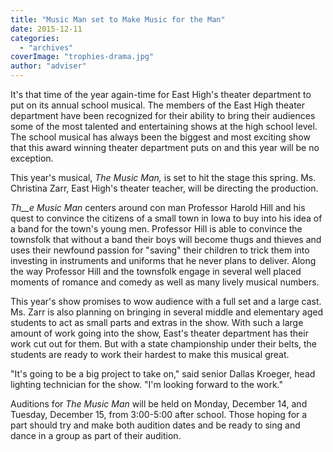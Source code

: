```yaml
---
title: "Music Man set to Make Music for the Man"
date: 2015-12-11
categories: 
  - "archives"
coverImage: "trophies-drama.jpg"
author: "adviser"
---
```


It's that time of the year again-time for East High's theater department to put on its annual school musical. The members of the East High theater department have been recognized for their ability to bring their audiences some of the most talented and entertaining shows at the high school level. The school musical has always been the biggest and most exciting show that this award winning theater department puts on and this year will be no exception.

This year's musical, _The Music Man,_ is set to hit the stage this spring. Ms. Christina Zarr, East High's theater teacher, will be directing the production.

_Th__e Music Man_ centers around con man Professor Harold Hill and his quest to convince the citizens of a small town in Iowa to buy into his idea of a band for the town's young men. Professor Hill is able to convince the townsfolk that without a band their boys will become thugs and thieves and uses their newfound passion for "saving" their children to trick them into investing in instruments and uniforms that he never plans to deliver. Along the way Professor Hill and the townsfolk engage in several well placed moments of romance and comedy as well as many lively musical numbers.

This year's show promises to wow audience with a full set and a large cast. Ms. Zarr is also planning on bringing in several middle and elementary aged students to act as small parts and extras in the show. With such a large amount of work going into the show, East's theater department has their work cut out for them. But with a state championship under their belts, the students are ready to work their hardest to make this musical great.

"It's going to be a big project to take on," said senior Dallas Kroeger, head lighting technician for the show. "I'm looking forward to the work."

Auditions for _The Music Man_ will be held on Monday, December 14, and Tuesday, December 15, from 3:00-5:00 after school. Those hoping for a part should try and make both audition dates and be ready to sing and dance in a group as part of their audition.
